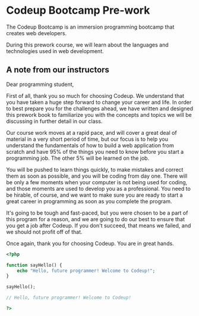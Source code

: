 # Codeup Bootcamp Pre-work

The Codeup Bootcamp is an immersion programming bootcamp that creates web developers.

During this prework course, we will learn about the languages and technologies used in web development.

## A note from our instructors

Dear programming student,

First of all, thank you so much for choosing Codeup. We understand that you have taken a huge step forward to change your career and life. In order to best prepare you for the challenges ahead, we have written and designed this prework book to familiarize you with the concepts and topics we will be discussing in further detail in our class.

Our course work moves at a rapid pace, and will cover a great deal of material in a very short period of time, but our focus is to help you understand the fundamentals of how to build a web application from scratch and have 95% of the things you need to know before you start a programming job. The other 5% will be learned on the job.

You will be pushed to learn things quickly, to make mistakes and correct them as soon as possible, and you will be coding from day one. There will be only a few moments when your computer is not being used for coding, and those moments are used to develop you as a professional. You need to be hirable, of course, and we want to make sure you are ready to start a great career in programming as soon as you complete the program.

It's going to be tough and fast-paced, but you were chosen to be a part of this program for a reason, and we are going to do our best to ensure that you get a job after Codeup. If you don't succeed, that means we failed, and we should not profit off of that.

Once again, thank you for choosing Codeup. You are in great hands.

```php
<?php

function sayHello() {
    echo "Hello, future programmer! Welcome to Codeup!";
}

sayHello();

// Hello, future programmer! Welcome to Codeup!

?>
```
